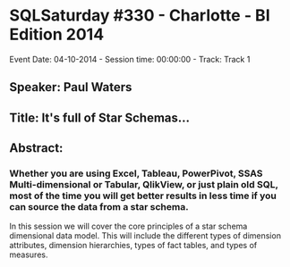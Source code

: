 # SQLSaturday #330 - Charlotte - BI Edition 2014
Event Date: 04-10-2014 - Session time: 00:00:00 - Track: Track 1
## Speaker: Paul Waters
## Title: It's full of Star Schemas… 
## Abstract:
### Whether you are using Excel, Tableau, PowerPivot, SSAS Multi-dimensional or Tabular, QlikView, or just plain old SQL, most of the time you will get better results in less time if you can source the data from a star schema.  

In this session we will cover the core principles of a star schema dimensional data model.  This will include the different types of dimension attributes, dimension hierarchies, types of fact tables, and  types of measures.

